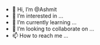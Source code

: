 - 👋 Hi, I’m @Ashmit
- 👀 I’m interested in ...
- 🌱 I’m currently learning ...
- 💞️ I’m looking to collaborate on ...
- 📫 How to reach me ...

<!---
Ashmit-Nextus/Ashmit-Nextus is a ✨ special ✨ repository because its `README.md` (this file) appears on your GitHub profile.
You can click the Preview link to take a look at your changes.
--->
